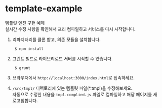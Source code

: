 template-example
================

템플릿 엔진 구현 예제  
실시간 수정 사항을 확인해서 프리 컴파일하고 서비스를 다시 시작합니다.


1. 리파지터리를 클론 받고, 의존 모듈을 설치합니다.

        $ npm install
        
2. 그런트 빌드로 라이브리로드 서버를 시작할 수 있습니다.

        $ grunt

3. 브라우저에서 `http://localhost:3000/index.html`로 접속하세요.

4. `/src/tmpl/` 디렉토리에 있는 템플릿 파일(*.tmpl)을 수정해보세요.  
  자동으로 수정한 내용을 `tmpl.complied.js` 파일로 컴파일하고 해당 페이지를 새로고침합니다.
